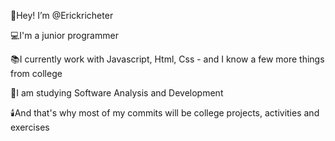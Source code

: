 👋Hey! I’m @Erickricheter

💻I'm a junior programmer

📚I currently work with Javascript, Html, Css - and I know a few more things from college

🏫I am studying Software Analysis and Development

🕯️And that's why most of my commits will be college projects, activities and exercises


